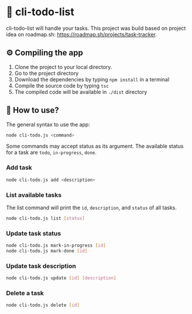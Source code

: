 # 📃 cli-todo-list

cli-todo-list will handle your tasks. This project was build based on project idea on roadmap.sh: https://roadmap.sh/projects/task-tracker.

## ⚙️ Compiling the app
1. Clone the project to your local directory. 
1. Go to the project directory
1. Download the dependencies by typing `npm install` in a terminal
1. Compile the source code by typing `tsc`
1. The compiled code will be available in `./dist` directory

## 📖 How to use?
The general syntax to use the app:
```bash
node cli-todo.js <command>
```
Some commands may accept status as its argument. The available status for a task are `todo`, `in-progress`, `done`.

### Add task
```bash
node cli-todo.js add <description>
```

### List available tasks
The list command will print the `id`, `description`, and `status` of all tasks.
```bash
node cli-todo.js list [status]
```

### Update task status
```bash
node cli-todo.js mark-in-progress [id]
node cli-todo.js mark-done [id]
```

### Update task description
```bash
node cli-todo.js update [id] [description]
```

### Delete a task
```bash
node cli-todo.js delete [id]
```